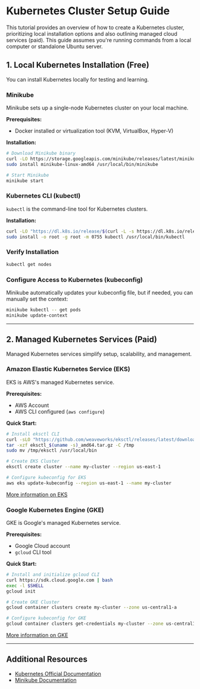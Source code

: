 # Kubernetes Cluster Setup Guide

This tutorial provides an overview of how to create a Kubernetes cluster, prioritizing local installation options and also outlining managed cloud services (paid). This guide assumes you're running commands from a local computer or standalone Ubuntu server.

## 1. Local Kubernetes Installation (Free)

You can install Kubernetes locally for testing and learning.

### Minikube

Minikube sets up a single-node Kubernetes cluster on your local machine.

**Prerequisites:**

- Docker installed or virtualization tool (KVM, VirtualBox, Hyper-V)

**Installation:**

```bash
# Download Minikube binary
curl -LO https://storage.googleapis.com/minikube/releases/latest/minikube-linux-amd64
sudo install minikube-linux-amd64 /usr/local/bin/minikube

# Start Minikube
minikube start
```

### Kubernetes CLI (kubectl)

`kubectl` is the command-line tool for Kubernetes clusters.

**Installation:**

```bash
curl -LO "https://dl.k8s.io/release/$(curl -L -s https://dl.k8s.io/release/stable.txt)/bin/linux/amd64/kubectl"
sudo install -o root -g root -m 0755 kubectl /usr/local/bin/kubectl
```

### Verify Installation

```bash
kubectl get nodes
```

### Configure Access to Kubernetes (kubeconfig)

Minikube automatically updates your kubeconfig file, but if needed, you can manually set the context:

```bash
minikube kubectl -- get pods
minikube update-context
```

---

## 2. Managed Kubernetes Services (Paid)

Managed Kubernetes services simplify setup, scalability, and management.

### Amazon Elastic Kubernetes Service (EKS)

EKS is AWS's managed Kubernetes service.

**Prerequisites:**
- AWS Account
- AWS CLI configured (`aws configure`)

**Quick Start:**

```bash
# Install eksctl CLI
curl -sLO "https://github.com/weaveworks/eksctl/releases/latest/download/eksctl_$(uname -s)_amd64.tar.gz"
tar -xzf eksctl_$(uname -s)_amd64.tar.gz -C /tmp
sudo mv /tmp/eksctl /usr/local/bin

# Create EKS Cluster
eksctl create cluster --name my-cluster --region us-east-1

# Configure kubeconfig for EKS
aws eks update-kubeconfig --region us-east-1 --name my-cluster
```

[More information on EKS](https://aws.amazon.com/eks/)

### Google Kubernetes Engine (GKE)

GKE is Google's managed Kubernetes service.

**Prerequisites:**
- Google Cloud account
- `gcloud` CLI tool

**Quick Start:**

```bash
# Install and initialize gcloud CLI
curl https://sdk.cloud.google.com | bash
exec -l $SHELL
gcloud init

# Create GKE Cluster
gcloud container clusters create my-cluster --zone us-central1-a

# Configure kubeconfig for GKE
gcloud container clusters get-credentials my-cluster --zone us-central1-a
```

[More information on GKE](https://cloud.google.com/kubernetes-engine)

---

## Additional Resources

- [Kubernetes Official Documentation](https://kubernetes.io/docs/home/)
- [Minikube Documentation](https://minikube.sigs.k8s.io/docs/)
